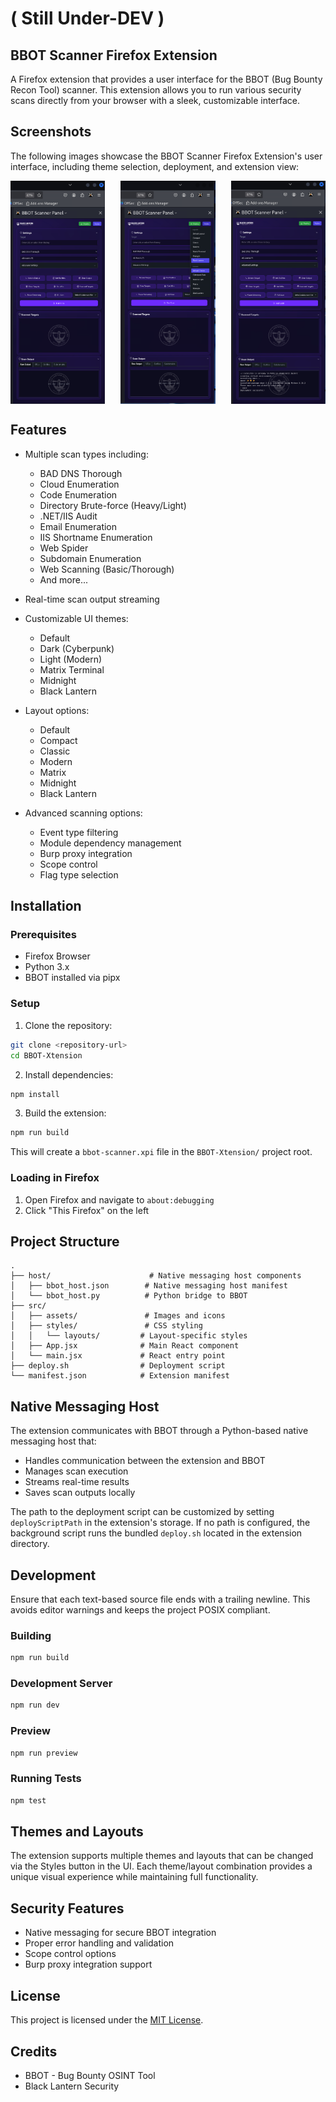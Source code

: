 # ( Still Under-DEV ) 

## BBOT Scanner Firefox Extension

A Firefox extension that provides a user interface for the BBOT (Bug Bounty Recon Tool) scanner. This extension allows you to run various security scans directly from your browser with a sleek, customizable interface.

## Screenshots

The following images showcase the BBOT Scanner Firefox Extension's user interface, including theme selection, deployment, and extension view:
<div style="display: flex; justify-content: space-between; gap: 10px;">
  <img src="src/assets/bls-theme-preview/view-Xtension.png" alt="Deploy Button" width="30%">
  <img src="src/assets/bls-theme-preview/style-selection.png" alt="Style Selection" width="30%">
  <img src="src/assets/bls-theme-preview/press_deploy.png" alt="Extension View" width="30%">
</div>

## Features

- Multiple scan types including:
  - BAD DNS Thorough
  - Cloud Enumeration
  - Code Enumeration
  - Directory Brute-force (Heavy/Light)
  - .NET/IIS Audit
  - Email Enumeration
  - IIS Shortname Enumeration
  - Web Spider
  - Subdomain Enumeration
  - Web Scanning (Basic/Thorough)
  - And more...

- Real-time scan output streaming
- Customizable UI themes:
  - Default
  - Dark (Cyberpunk)
  - Light (Modern)
  - Matrix Terminal
  - Midnight
  - Black Lantern

- Layout options:
  - Default
  - Compact
  - Classic
  - Modern
  - Matrix
  - Midnight
  - Black Lantern

- Advanced scanning options:
  - Event type filtering
  - Module dependency management
  - Burp proxy integration
  - Scope control
  - Flag type selection

## Installation

### Prerequisites

- Firefox Browser
- Python 3.x
- BBOT installed via pipx

### Setup

1. Clone the repository:
```bash
git clone <repository-url>
cd BBOT-Xtension
```

2. Install dependencies:
```bash
npm install
```

3. Build the extension:
```bash
npm run build
```
This will create a `bbot-scanner.xpi` file in the `BBOT-Xtension/` project root.

### Loading in Firefox

1. Open Firefox and navigate to `about:debugging`
2. Click "This Firefox" on the left

## Project Structure

```
.
├── host/                      # Native messaging host components
│   ├── bbot_host.json        # Native messaging host manifest
│   └── bbot_host.py          # Python bridge to BBOT
├── src/
│   ├── assets/               # Images and icons
│   ├── styles/               # CSS styling
│   │   └── layouts/         # Layout-specific styles
│   ├── App.jsx              # Main React component
│   └── main.jsx             # React entry point
├── deploy.sh                # Deployment script
└── manifest.json            # Extension manifest
```

## Native Messaging Host

The extension communicates with BBOT through a Python-based native messaging host that:
- Handles communication between the extension and BBOT
- Manages scan execution
- Streams real-time results
- Saves scan outputs locally

The path to the deployment script can be customized by setting `deployScriptPath`
in the extension's storage. If no path is configured, the background script runs
the bundled `deploy.sh` located in the extension directory.

## Development

Ensure that each text-based source file ends with a trailing newline. This avoids
editor warnings and keeps the project POSIX compliant.

### Building

```bash
npm run build
```

### Development Server

```bash
npm run dev
```

### Preview

```bash
npm run preview
```

### Running Tests

```bash
npm test
```

## Themes and Layouts

The extension supports multiple themes and layouts that can be changed via the Styles button in the UI. Each theme/layout combination provides a unique visual experience while maintaining full functionality.

## Security Features

- Native messaging for secure BBOT integration
- Proper error handling and validation
- Scope control options
- Burp proxy integration support

## License

This project is licensed under the [MIT License](LICENSE).

## Credits

- BBOT - Bug Bounty OSINT Tool
- Black Lantern Security

